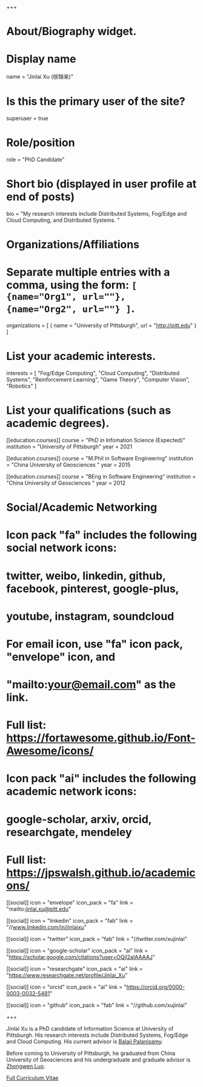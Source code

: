 +++
# About/Biography widget.

# Display name
name = "Jinlai Xu (徐锦来)"

# Is this the primary user of the site?
superuser = true

# Role/position
role = "PhD Candidate"

# Short bio (displayed in user profile at end of posts)
bio = "My research interests include Distributed Systems, Fog/Edge and Cloud Computing, and Distributed Systems. "

# Organizations/Affiliations
#   Separate multiple entries with a comma, using the form: `[ {name="Org1", url=""}, {name="Org2", url=""} ]`.
organizations = [ { name = "University of Pittsburgh", url = "http://pitt.edu"  } ]

# List your academic interests.
interests = [
    "Fog/Edge Computing",
    "Cloud Computing",
    "Distributed Systems", 
    "Reinforcement Learning", 
    "Game Theory",
    "Computer Vision",
  "Robotics"
]

# List your qualifications (such as academic degrees).
[[education.courses]]
  course = "PhD in Infomation Science (Expected)"
  institution = "University of Pittsburgh"
  year = 2021

[[education.courses]]
  course = "M.Phil in Software Engineering"
  institution = "China University of Geosciences "
  year = 2015

[[education.courses]]
  course = "BEng in Software Engineering"
  institution = "China University of Geosciences "
  year = 2012
 
 
   # Social/Academic Networking
  #
  # Icon pack "fa" includes the following social network icons:
  #
  #   twitter, weibo, linkedin, github, facebook, pinterest, google-plus,
  #   youtube, instagram, soundcloud
  #
  #   For email icon, use "fa" icon pack, "envelope" icon, and
  #   "mailto:your@email.com" as the link.
  #
  #   Full list: https://fortawesome.github.io/Font-Awesome/icons/
  #
  # Icon pack "ai" includes the following academic network icons:
  #
  #   google-scholar, arxiv, orcid, researchgate, mendeley
  #
  #   Full list: https://jpswalsh.github.io/academicons/


[[social]]
icon = "envelope"
icon_pack = "fa"
link = "mailto:jinlai.xu@pitt.edu"

[[social]]
icon = "linkedin"
icon_pack = "fab"
link = "//www.linkedin.com/in/jinlaixu"

[[social]]
icon = "twitter"
icon_pack = "fab"
link = "//twitter.com/xujinlai"

[[social]]
icon = "google-scholar"
icon_pack = "ai"
link = "https://scholar.google.com/citations?user=OQjl2aIAAAAJ"

[[social]]
icon = "researchgate"
icon_pack = "ai"
link = "https://www.researchgate.net/profile/Jinlai_Xu"

[[social]]
icon = "orcid"
icon_pack = "ai"
link = "https://orcid.org/0000-0003-0032-5481"

[[social]]
icon = "github"
icon_pack = "fab"
link = "//github.com/xujinlai"
 
+++


Jinlai Xu is a PhD candidate of Information Science at University of Pittsburgh. His research interests include Distributed Systems, Fog/Edge and Cloud Computing. 
His current advisor is [Balaji Palanisamy](http://www.sis.pitt.edu/bpalan/).

Before coming to University of Pittsburgh, he graduated from China University of Geosciences and his undergraduate and graduate advisor is [Zhongwen Luo](http://xgxy.cug.edu.cn/rjgcx/lzw/indexe.htm).

<a href="cv_XuJinlai.pdf" class="btn btn-info">Full Curriculum Vitae</a>
